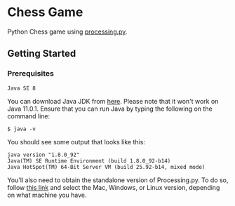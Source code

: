 # Chess Game

Python Chess game using [processing.py](https://py.processing.org/).

## Getting Started

### Prerequisites

```
Java SE 8
```

You can download Java JDK from [here](https://www.oracle.com/technetwork/java/javase/downloads/index.html). Please note that it won't work on Java 11.0.1. Ensure that you can run Java by typing the following on the command line:

```
$ java -v
```

You should see some output that looks like this:

```
java version "1.8.0_92"
Java(TM) SE Runtime Environment (build 1.8.0_92-b14)
Java HotSpot(TM) 64-Bit Server VM (build 25.92-b14, mixed mode)
```

You'll also need to obtain the standalone version of Processing.py. To do so, follow [this link](http://processing.org/download) and select the Mac, Windows, or Linux version, depending on what machine you have.
